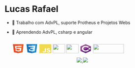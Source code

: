 ### <h1>Lucas Rafael</h1>

- 🔭 Trabalho com AdvPL, suporte Protheus e Projetos Webs
- 🌱 Aprendendo AdvPL, csharp e angular
    
  <div style="display: inline_block"><br>
  <img align="center" alt="Rafa-HTML" height="30" width="40" src="https://raw.githubusercontent.com/devicons/devicon/master/icons/html5/html5-original.svg">
  <img align="center" alt="Rafa-CSS" height="30" width="40" src="https://raw.githubusercontent.com/devicons/devicon/master/icons/css3/css3-original.svg">
  <img align="center" alt="Rafa-Js" height="30" width="40" src="https://raw.githubusercontent.com/devicons/devicon/master/icons/javascript/javascript-plain.svg">
  <img align="center" height="30" width="40" src="https://cdn.jsdelivr.net/gh/devicons/devicon/icons/angularjs/angularjs-original.svg" />
  <img align="center" height="30" width="40" src="https://cdn.jsdelivr.net/gh/devicons/devicon/icons/bootstrap/bootstrap-plain.svg" />
  <img align="center" alt="Rafa-Csharp" height="30" width="40" src="https://raw.githubusercontent.com/devicons/devicon/master/icons/csharp/csharp-original.svg">
  <img align="center" alt="" height="30" width="100" src="http://conticonsultoria.com.br/wp-content/uploads/2020/09/logo-totvs.png">  
</div>
  
  <div align="center">
  <a href="https://github.com/lucasrafaeldesouza">
  <img height="179em" src="https://github-readme-stats.vercel.app/api?username=lucasrafaeldesouza&show_icons=true&theme=dark&include_all_commits=true&count_private=true"/>
  <img height="179em" src="https://github-readme-stats.vercel.app/api/top-langs/?username=lucasrafaeldesouza&layout=compact&langs_count=7&theme=dark"/>
 </div>    
